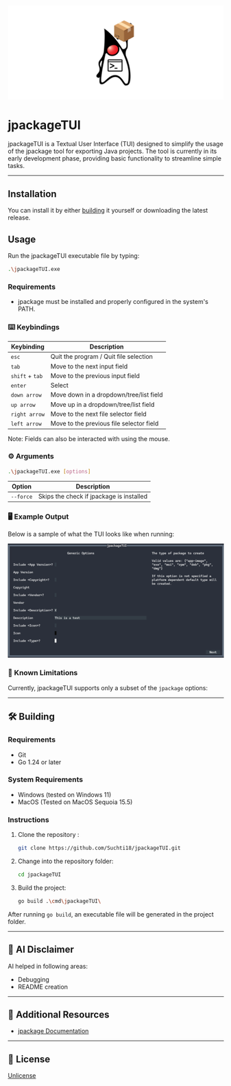 <div align="center">

[![jpackageTUI](./.github/banner.svg)](#jpackageTUI)

</div>

# jpackageTUI

jpackageTUI is a Textual User Interface (TUI) designed to simplify the usage of the jpackage tool for
exporting Java projects. The tool is currently in its early development phase, providing basic
functionality to streamline simple tasks.

---


## Installation
You can install it by either [building](#building) it yourself or downloading the latest release.

## Usage

Run the jpackageTUI executable file by typing:
```bash
.\jpackageTUI.exe
```

### Requirements

* jpackage must be installed and properly configured in the system's PATH.

### ⌨️ Keybindings

| Keybinding      | Description                              |
|-----------------|------------------------------------------|
| `esc`           | Quit the program / Quit file selection   |
| `tab`           | Move to the next input field             |
| `shift` + `tab` | Move to the previous input field         |
| `enter`         | Select                                   |
| `down arrow`    | Move down in a dropdown/tree/list field  |
| `up arrow`      | Move up in a dropdown/tree/list field    |
| `right arrow`   | Move to the next file selector field     |
| `left arrow`    | Move to the previous file selector field |

Note: Fields can also be interacted with using the mouse.

### ⚙️ Arguments

```bash
.\jpackageTUI.exe [options]
```

| Option    | Description                              |
|-----------|------------------------------------------|
| `--force` | Skips the check if jpackage is installed |

### 🖥️ Example Output

Below is a sample of what the TUI looks like when running:

[![jpackageTUI Screenshot](./.github/sample.png)](#Installation)

### 🚧 Known Limitations

Currently, jpackageTUI supports only a subset of the `jpackage` options:

---

## 🛠️ Building

### Requirements

* Git
* Go 1.24 or later

### System Requirements

* Windows (tested on Windows 11)
* MacOS (Tested on MacOS Sequoia 15.5)

### Instructions

1. Clone the repository :
    ```bash
    git clone https://github.com/Suchti18/jpackageTUI.git
    ```
2. Change into the repository folder:
    ```bash
    cd jpackageTUI
    ```
3. Build the project:
    ```bash
    go build .\cmd\jpackageTUI\
    ```
   
After running `go build`, an executable file will be generated in the project folder.

---

## 🤖 AI Disclaimer

AI helped in following areas:
* Debugging
* README creation

---

## 🔗 Additional Resources
- [jpackage Documentation](https://docs.oracle.com/en/java/javase/17/docs/specs/man/jpackage.html)

---

## 📜 License

[Unlicense](https://unlicense.org)